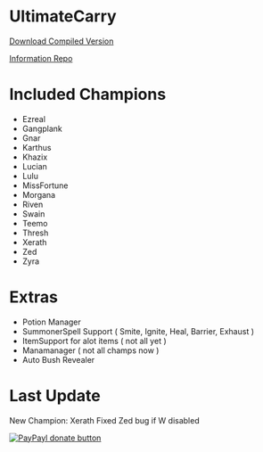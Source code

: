 UltimateCarry
=============

[Download Compiled Version](https://github.com/LXMedia1/Leage-Sharp/blob/master/UltimateCarry.exe?raw=true)

[Information Repo ](https://github.com/LXMedia1/Leage-Sharp)


Included Champions
==================

* Ezreal
* Gangplank
* Gnar
* Karthus
* Khazix
* Lucian
* Lulu
* MissFortune
* Morgana
* Riven
* Swain
* Teemo
* Thresh
* Xerath
* Zed
* Zyra


Extras
======
* Potion Manager
* SummonerSpell Support ( Smite, Ignite, Heal, Barrier, Exhaust )
* ItemSupport for alot items ( not all yet )
* Manamanager ( not all champs now )
* Auto Bush Revealer

Last Update
=========
New Champion: Xerath
Fixed Zed bug if W disabled

[![PayPayl donate button](http://img.shields.io/paypal/donate.png?color=yellow)](https://www.paypal.com/cgi-bin/webscr?cmd=_s-xclick&hosted_button_id=NDD6M83G586RW "You Like it ? buy me a beer :P")
